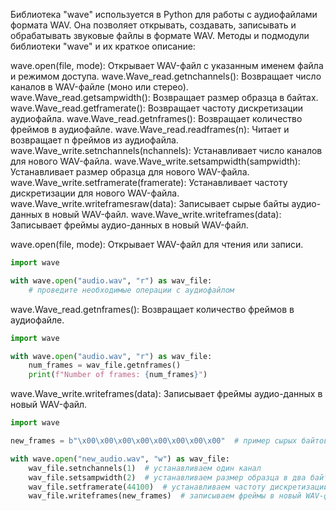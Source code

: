 Библиотека "wave" используется в Python для работы с аудиофайлами формата WAV.
Она позволяет открывать,
создавать, записывать и обрабатывать звуковые файлы в формате WAV.
Методы и подмодули библиотеки "wave" и их краткое описание:

wave.open(file, mode): Открывает WAV-файл с указанным именем файла и режимом доступа.
wave.Wave_read.getnchannels(): Возвращает число каналов в WAV-файле (моно или стерео).
wave.Wave_read.getsampwidth(): Возвращает размер образца в байтах.
wave.Wave_read.getframerate(): Возвращает частоту дискретизации аудиофайла.
wave.Wave_read.getnframes(): Возвращает количество фреймов в аудиофайле.
wave.Wave_read.readframes(n): Читает и возвращает n фреймов из аудиофайла.
wave.Wave_write.setnchannels(nchannels): Устанавливает число каналов для нового WAV-файла.
wave.Wave_write.setsampwidth(sampwidth): Устанавливает размер образца для нового WAV-файла.
wave.Wave_write.setframerate(framerate): Устанавливает частоту дискретизации для нового WAV-файла.
wave.Wave_write.writeframesraw(data): Записывает сырые байты аудио-данных в новый WAV-файл.
wave.Wave_write.writeframes(data): Записывает фреймы аудио-данных в новый WAV-файл.


wave.open(file, mode): Открывает WAV-файл для чтения или записи.

```python
import wave

with wave.open("audio.wav", "r") as wav_file:
    # проведите необходимые операции с аудиофайлом
```

wave.Wave_read.getnframes(): Возвращает количество фреймов в аудиофайле.

```python
import wave

with wave.open("audio.wav", "r") as wav_file:
    num_frames = wav_file.getnframes()
    print(f"Number of frames: {num_frames}")
```

wave.Wave_write.writeframes(data): Записывает фреймы аудио-данных в новый WAV-файл.

```python
import wave

new_frames = b"\x00\x00\x00\x00\x00\x00\x00\x00"  # пример сырых байтов аудио-данных

with wave.open("new_audio.wav", "w") as wav_file:
    wav_file.setnchannels(1)  # устанавливаем один канал
    wav_file.setsampwidth(2)  # устанавливаем размер образца в два байта
    wav_file.setframerate(44100)  # устанавливаем частоту дискретизации в 44100 Гц
    wav_file.writeframes(new_frames)  # записываем фреймы в новый WAV-файл
```
